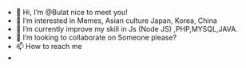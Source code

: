 - 👋 Hi, I’m @Bulat nice to meet you!
- 👀 I’m interested in Memes, Asian culture Japan, Korea, China
- 🌱 I’m currently improve my skill in Js (Node JS) ,PHP,MYSQL,JAVA.
- 💞️ I’m looking to collaborate on Someone please?
- 📫 How to reach me 
-  
<!---
ShineBulate/ShineBulate is a ✨ special ✨ repository because its `README.md` (this file) appears on your GitHub profile.
You can click the Preview link to take a look at your changes.
--->
